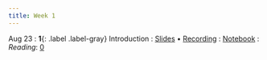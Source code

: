```yaml
---
title: Week 1
---
```


Aug 23
: **1**{: .label .label-gray} Introduction
: [Slides](https://docs.google.com/presentation/d/1aLCWJ7nWTW8-H9aXeVyyVcNWoKkz-xW8CBvfATGwOoA/edit?usp=sharing) &#8226; [Recording](https://kaltura.berkeley.edu/media/DATA+88E%2C+8+23+%28Fall+2023%29/1_h3xwqnj4/310930802)
: [Notebook](https://datahub.berkeley.edu/hub/user-redirect/git-pull?repo=https%3A%2F%2Fgithub.com%2Fdata-88e%2Ffa23-materials&urlpath=retro%2Ftree%2Ffa23-materials%2Flec%2Flec01%2Flec01.ipynb&branch=main)
: *Reading*: [0](https://data-88e.github.io/textbook/content/00-intro/index.html)
